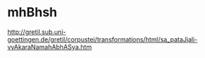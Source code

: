 
# mhBhsh

http://gretil.sub.uni-goettingen.de/gretil/corpustei/transformations/html/sa_pataJjali-vyAkaraNamahAbhASya.htm

